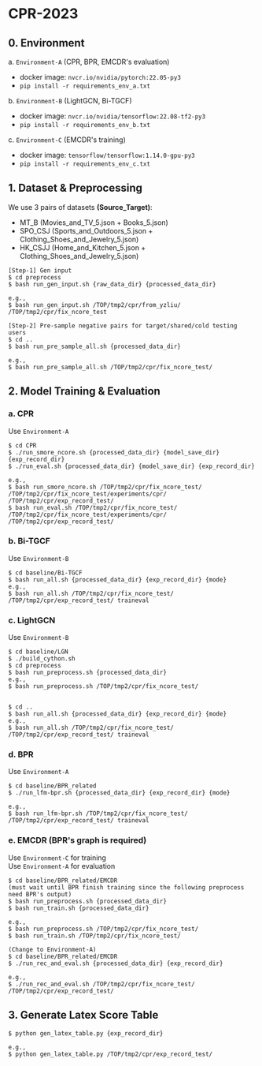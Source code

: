 # CPR-2023

## 0. Environment
a. `Environment-A` (CPR, BPR, EMCDR's evaluation)  
- docker image: `nvcr.io/nvidia/pytorch:22.05-py3`
- `pip install -r requirements_env_a.txt`

b. `Environment-B` (LightGCN, Bi-TGCF)  
- docker image: `nvcr.io/nvidia/tensorflow:22.08-tf2-py3`
- `pip install -r requirements_env_b.txt`

c. `Environment-C` (EMCDR's training)  
- docker image: `tensorflow/tensorflow:1.14.0-gpu-py3`
- `pip install -r requirements_env_c.txt`

## 1. Dataset & Preprocessing
We use 3 pairs of datasets **(Source_Target)**:
* MT_B (Movies_and_TV_5.json + Books_5.json)
* SPO_CSJ (Sports_and_Outdoors_5.json + Clothing_Shoes_and_Jewelry_5.json)
* HK_CSJJ (Home_and_Kitchen_5.json + Clothing_Shoes_and_Jewelry_5.json)
```
[Step-1] Gen input
$ cd preprocess
$ bash run_gen_input.sh {raw_data_dir} {processed_data_dir}

e.g., 
$ bash run_gen_input.sh /TOP/tmp2/cpr/from_yzliu/ /TOP/tmp2/cpr/fix_ncore_test

[Step-2] Pre-sample negative pairs for target/shared/cold testing users
$ cd ..
$ bash run_pre_sample_all.sh {processed_data_dir}

e.g.,
$ bash run_pre_sample_all.sh /TOP/tmp2/cpr/fix_ncore_test/
```


## 2. Model Training & Evaluation
### a. CPR
Use `Environment-A`
```
$ cd CPR 
$ ./run_smore_ncore.sh {processed_data_dir} {model_save_dir} {exp_record_dir}
$ ./run_eval.sh {processed_data_dir} {model_save_dir} {exp_record_dir}

e.g.,
$ bash run_smore_ncore.sh /TOP/tmp2/cpr/fix_ncore_test/ /TOP/tmp2/cpr/fix_ncore_test/experiments/cpr/ /TOP/tmp2/cpr/exp_record_test/
$ bash run_eval.sh /TOP/tmp2/cpr/fix_ncore_test/ /TOP/tmp2/cpr/fix_ncore_test/experiments/cpr/ /TOP/tmp2/cpr/exp_record_test/
```

### b. Bi-TGCF
Use `Environment-B`
``` 
$ cd baseline/Bi-TGCF
$ bash run_all.sh {processed_data_dir} {exp_record_dir} {mode}
e.g.,
$ bash run_all.sh /TOP/tmp2/cpr/fix_ncore_test/ /TOP/tmp2/cpr/exp_record_test/ traineval
```

### c. LightGCN
Use `Environment-B`
```
$ cd baseline/LGN
$ ./build_cython.sh
$ cd preprocess
$ bash run_preprocess.sh {processed_data_dir}
e.g.,
$ bash run_preprocess.sh /TOP/tmp2/cpr/fix_ncore_test/


$ cd ..
$ bash run_all.sh {processed_data_dir} {exp_record_dir} {mode}
e.g.,
$ bash run_all.sh /TOP/tmp2/cpr/fix_ncore_test/ /TOP/tmp2/cpr/exp_record_test/ traineval
```



### d. BPR
Use `Environment-A`
```
$ cd baseline/BPR_related
$ ./run_lfm-bpr.sh {processed_data_dir} {exp_record_dir} {mode}

e.g.,
$ bash run_lfm-bpr.sh /TOP/tmp2/cpr/fix_ncore_test/ /TOP/tmp2/cpr/exp_record_test/ traineval

```


### e. EMCDR (BPR's graph is required)
Use `Environment-C` for training  
Use `Environment-A` for evaluation
```
$ cd baseline/BPR_related/EMCDR
(must wait until BPR finish training since the following preprocess need BPR's output)
$ bash run_preprocess.sh {processed_data_dir}
$ bash run_train.sh {processed_data_dir}

e.g., 
$ bash run_preprocess.sh /TOP/tmp2/cpr/fix_ncore_test/
$ bash run_train.sh /TOP/tmp2/cpr/fix_ncore_test/

(Change to Environment-A)
$ cd baseline/BPR_related/EMCDR
$ ./run_rec_and_eval.sh {processed_data_dir} {exp_record_dir}

e.g.,
$ ./run_rec_and_eval.sh /TOP/tmp2/cpr/fix_ncore_test/ /TOP/tmp2/cpr/exp_record_test/

```

## 3. Generate Latex Score Table

```
$ python gen_latex_table.py {exp_record_dir}

e.g.,
$ python gen_latex_table.py /TOP/tmp2/cpr/exp_record_test/
```
